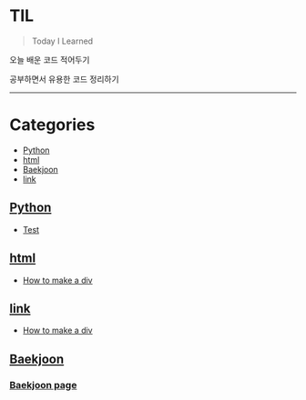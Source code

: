 # TIL
> Today I Learned

오늘 배운 코드 적어두기

공부하면서 유용한 코드 정리하기

---
# Categories

- [Python](#Python)
- [html](#html)
- [Baekjoon](#Baekjoon
)
- [link](#link)

## [Python](#Python)
- [Test](https://github.com/0cars0903/TIL/blob/matser/TEST)

## [html](#html)
- [How to make a div](html/how-to-make-a-div.md)

## [link](#link) 
- [How to make a div](html/how-to-make-a-div.md)

## [Baekjoon](#Baekjoon) 
### [Baekjoon page][3]

[3]: https://www.acmicpc.net/step
